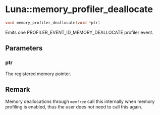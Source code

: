 # Luna::memory_profiler_deallocate

```c++
void memory_profiler_deallocate(void *ptr)
```

Emits one PROFILER_EVENT_ID_MEMORY_DEALLOCATE profiler event. 



## Parameters
### ptr
The registered memory pointer. 

## Remark
Memory deallocations through `memfree` call this internally when memory profiling is enabled, thus the user does not need to call this again. 

